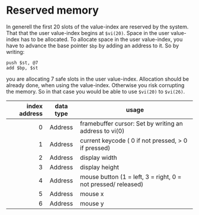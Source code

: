 # Reserved memory
In generell the first 20 slots of the value-index are reserved by the system. That that the user value-index begins at `$vi(20)`. Space in the user value-index has to be allocated. To allocate space in the user value-index, you have to advance the base pointer `$bp` by adding an address to it. So by writing:
```
push $st, @7
add $bp, $st
```
you are allocating 7 safe slots in the user value-index. Allocation should be already done, when using the value-index. Otherwise you risk corrupting the memory. So in that case you would be able to use `$vi(20)` to `$vi(26)`.


| index address | data type | usage                                                         |
|--------------:|:---------:|---------------------------------------------------------------|
|             0 |  Address  | framebuffer cursor: Set by writing an address to vi(0)        |
|             1 |  Address  | current keycode ( 0 if not pressed, > 0 if pressed)           |
|             2 |  Address  | display width                                                 |
|             3 |  Address  | display height                                                |
|             4 |  Address  | mouse button (1 = left, 3 = right, 0 = not pressed/ released) |
|             5 |  Address  | mouse x                                                       |
|             6 |  Address  | mouse y                                                       |
